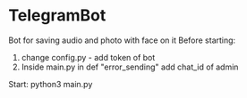 # TelegramBot
Bot for saving audio and photo with face on it
Before starting: 
  1. change config.py - add token of bot
  2. Inside main.py in def "error_sending" add chat_id of admin

Start: python3 main.py
